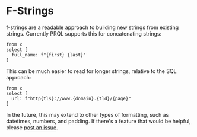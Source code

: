 # F-Strings

f-strings are a readable approach to building new strings from existing strings.
Currently PRQL supports this for concatenating strings:

```prql
from x
select [
  full_name: f"{first} {last}"
]
```

This can be much easier to read for longer strings, relative to the SQL approach:

```prql
from x
select [
  url: f"http{tls}://www.{domain}.{tld}/{page}"
]
```

In the future, this may extend to other types of formatting, such as datetimes,
numbers, and padding. If there's a feature that would be helpful, please [post
an issue](https://github.com/prql/prql/issues/new/choose).
